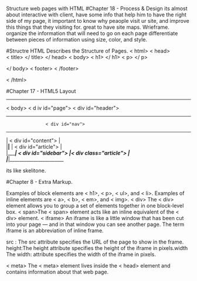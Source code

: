 Structure web pages with HTML
#Chapter 18 - Process & Design
its almost about interactive with client, have some info that help him to have the right side of my page,
it important to know why peaople visit ur site, and improve this things that they visiting for.
great to have site maps.
Wrieframe. organize the information that 
will need to go on each page
differentiate between pieces of information 
using size, color, and style. 

#Structre 
HTML Describes the Structure of Pages.
< html>
< head>  
    < title>
      </ title>
  </ head>
< body>
  < h1>   </ h1>
  < p>    </ p>
 
</ body>
< footer>   < /footer>

< /html> 

#Chapter 17 - HTML5 Layout
__________________________________________________
< body>
         < d iv id="page">
           < div id="header">

__________________________________________________
                   < div id="nav">                 
__________________________________________________
   | < div id="content">   |                      
   |______________________|______________________
   | < div id="article">   |                      
   |______________________|   < div id="sidebar"> 
   |< div class="article"> |                      
___|______________________|_______________________




its like skelitone.


#Chapter 8 - Extra Markup.


Examples of block elements are  < h1>, < p>, < ul>, and < li>.
Examples of inline elements are < a>, < b>, < em>, and < img>.
< div> The < div> element allows you to group a set of elements together in one block-level box.
< span>The < span> element acts like an inline equivalent of the < div> element. 
< iframe> An iframe is like a little window 
that has been cut into your page — and in that window you can see another page. The term iframe is an abbreviation of inline frame.

src : The src attribute specifies the URL of the page to show in the frame.
height:The height attribute specifies the height of the iframe in pixels.width
The width: attribute specifies the width of the iframe in pixels.

< meta> The < meta> element lives inside the < head> element and contains information about that web page.

